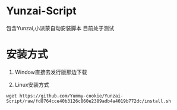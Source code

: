 # Yunzai-Script
包含Yunzai,小派蒙自动安装脚本
目前处于测试

# 安装方式
1. Window直接去发行版那边下载

2. Linux安装方式
```shell
wget https://github.com/Yummy-cookie/Yunzai-Script/raw/fd8764cce40b3126c860e2389adb4a4019b772dc/install.sh
```
